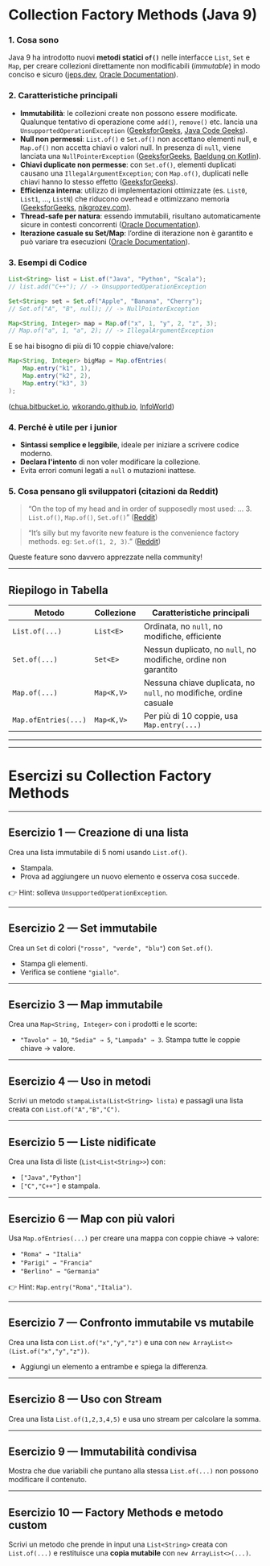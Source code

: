# Collection Factory Methods (Java 9)

### 1. **Cosa sono**

Java 9 ha introdotto nuovi **metodi statici `of()`** nelle interfacce `List`, `Set` e `Map`, per creare collezioni direttamente non modificabili (*immutable*) in modo conciso e sicuro ([jeps.dev][1], [Oracle Documentation][2]).

### 2. **Caratteristiche principali**

* **Immutabilità**: le collezioni create non possono essere modificate. Qualunque tentativo di operazione come `add()`, `remove()` etc. lancia una `UnsupportedOperationException` ([GeeksforGeeks][3], [Java Code Geeks][4]).
* **Null non permessi**: `List.of()` e `Set.of()` non accettano elementi null, e `Map.of()` non accetta chiavi o valori null. In presenza di `null`, viene lanciata una `NullPointerException` ([GeeksforGeeks][3], [Baeldung on Kotlin][5]).
* **Chiavi duplicate non permesse**: con `Set.of()`, elementi duplicati causano una `IllegalArgumentException`; con `Map.of()`, duplicati nelle chiavi hanno lo stesso effetto ([GeeksforGeeks][3]).
* **Efficienza interna**: utilizzo di implementazioni ottimizzate (es. `List0`, `List1`, ..., `ListN`) che riducono overhead e ottimizzano memoria ([GeeksforGeeks][3], [nikgrozev.com][6]).
* **Thread-safe per natura**: essendo immutabili, risultano automaticamente sicure in contesti concorrenti ([Oracle Documentation][2]).
* **Iterazione casuale su Set/Map**: l’ordine di iterazione non è garantito e può variare tra esecuzioni ([Oracle Documentation][2]).

### 3. **Esempi di Codice**

```java
List<String> list = List.of("Java", "Python", "Scala");
// list.add("C++"); // -> UnsupportedOperationException

Set<String> set = Set.of("Apple", "Banana", "Cherry");
// Set.of("A", "B", null); // -> NullPointerException

Map<String, Integer> map = Map.of("x", 1, "y", 2, "z", 3);
// Map.of("a", 1, "a", 2); // -> IllegalArgumentException
```

E se hai bisogno di più di 10 coppie chiave/valore:

```java
Map<String, Integer> bigMap = Map.ofEntries(
    Map.entry("k1", 1),
    Map.entry("k2", 2),
    Map.entry("k3", 3)
);
```

([chua.bitbucket.io][7], [wkorando.github.io][8], [InfoWorld][9])

### 4. **Perché è utile per i junior**

* **Sintassi semplice e leggibile**, ideale per iniziare a scrivere codice moderno.
* **Declara l'intento** di non voler modificare la collezione.
* Evita errori comuni legati a `null` o mutazioni inattese.

### 5. **Cosa pensano gli sviluppatori (citazioni da Reddit)**

> “On the top of my head and in order of supposedly most used: … 3. `List.of()`, `Map.of()`, `Set.of()`” ([Reddit][10])

> “It’s silly but my favorite new feature is the convenience factory methods. eg: `Set.of(1, 2, 3)`.” ([Reddit][11])

Queste feature sono davvero apprezzate nella community!

---

## Riepilogo in Tabella

| Metodo               | Collezione | Caratteristiche principali                                        |
| -------------------- | ---------- | ----------------------------------------------------------------- |
| `List.of(...)`       | `List<E>`  | Ordinata, no `null`, no modifiche, efficiente                     |
| `Set.of(...)`        | `Set<E>`   | Nessun duplicato, no `null`, no modifiche, ordine non garantito   |
| `Map.of(...)`        | `Map<K,V>` | Nessuna chiave duplicata, no `null`, no modifiche, ordine casuale |
| `Map.ofEntries(...)` | `Map<K,V>` | Per più di 10 coppie, usa `Map.entry(...)`                        |

---

[1]: https://jeps.dev/docs/jdk9/jeps/269?utm_source=chatgpt.com "JDK9新特性-JEP 269: Convenience Factory Methods for Collections | JEPs"
[2]: https://docs.oracle.com/en/java/javase/11/core/creating-immutable-lists-sets-and-maps.html?utm_source=chatgpt.com "Creating Unmodifiable Lists, Sets, and Maps"
[3]: https://www.geeksforgeeks.org/java/java-convenience-factory-methods-for-collections/?utm_source=chatgpt.com "Java Convenience Factory Methods for Collections - GeeksforGeeks"
[4]: https://www.javacodegeeks.com/2018/02/java-9-example-factory-methods-collection-creating-unmodifiable-list-set-map.html?utm_source=chatgpt.com "Java 9 Example - Factory Methods for Collection - Creating Unmodifiable List, Set, and Map - Java Code Geeks"
[5]: https://www.baeldung.com/java-9-collections-factory-methods?utm_source=chatgpt.com "Java 9 Convenience Factory Methods for Collections | Baeldung"
[6]: https://nikgrozev.com/2021/12/04/java-9-and-afterwards/?utm_source=chatgpt.com "New Features in Java 9 and Later Versions"
[7]: https://chua.bitbucket.io/java/J5c_CollectionPart2.html?utm_source=chatgpt.com "The Collection Framework - Java Programming Tutorial"
[8]: https://wkorando.github.io/sip-of-java/006.html?utm_source=chatgpt.com "Convenience Factory Methods for Collections | sip-of-java"
[9]: https://www.infoworld.com/article/2252508/java-9s-other-new-enhancements-part-1.html?utm_source=chatgpt.com "Java 9’s other new enhancements, Part 1: Collections factory methods | InfoWorld"
[10]: https://www.reddit.com/r/java/comments/15ae93f?utm_source=chatgpt.com "What are your most used java features since java 9?"
[11]: https://www.reddit.com/r/java/comments/mhury9?utm_source=chatgpt.com "A categorized list of all Java and JVM features since JDK 8 to 16"

---

# **Esercizi su Collection Factory Methods**

---

## Esercizio 1 — Creazione di una lista

Crea una lista immutabile di 5 nomi usando `List.of()`.

* Stampala.
* Prova ad aggiungere un nuovo elemento e osserva cosa succede.

👉 Hint: solleva `UnsupportedOperationException`.

---

## Esercizio 2 — Set immutabile

Crea un `Set` di colori (`"rosso", "verde", "blu"`) con `Set.of()`.

* Stampa gli elementi.
* Verifica se contiene `"giallo"`.

---

## Esercizio 3 — Map immutabile

Crea una `Map<String, Integer>` con i prodotti e le scorte:

* `"Tavolo" → 10`, `"Sedia" → 5`, `"Lampada" → 3`.
  Stampa tutte le coppie chiave → valore.

---

## Esercizio 4 — Uso in metodi

Scrivi un metodo `stampaLista(List<String> lista)` e passagli una lista creata con `List.of("A","B","C")`.

---

## Esercizio 5 — Liste nidificate

Crea una lista di liste (`List<List<String>>`) con:

* `["Java","Python"]`
* `["C","C++"]`
  e stampala.

---

## Esercizio 6 — Map con più valori

Usa `Map.ofEntries(...)` per creare una mappa con coppie chiave → valore:

* `"Roma" → "Italia"`
* `"Parigi" → "Francia"`
* `"Berlino" → "Germania"`

👉 Hint: `Map.entry("Roma","Italia")`.

---

## Esercizio 7 — Confronto immutabile vs mutabile

Crea una lista con `List.of("x","y","z")` e una con `new ArrayList<>(List.of("x","y","z"))`.

* Aggiungi un elemento a entrambe e spiega la differenza.

---

## Esercizio 8 — Uso con Stream

Crea una lista `List.of(1,2,3,4,5)` e usa uno stream per calcolare la somma.

---

## Esercizio 9 — Immutabilità condivisa

Mostra che due variabili che puntano alla stessa `List.of(...)` non possono modificare il contenuto.

---

## Esercizio 10 — Factory Methods e metodo custom

Scrivi un metodo che prende in input una `List<String>` creata con `List.of(...)` e restituisce una **copia mutabile** con `new ArrayList<>(...)`.

